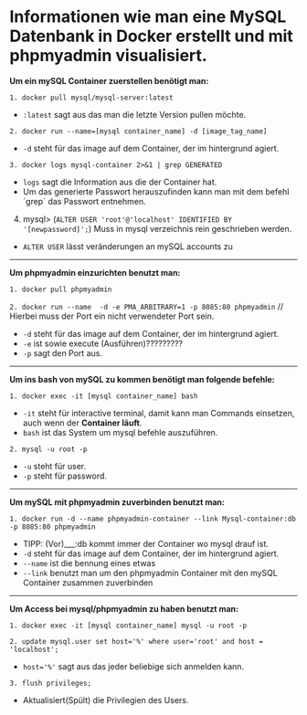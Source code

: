 # Informationen wie man eine MySQL Datenbank in Docker erstellt und mit phpmyadmin visualisiert. 

**Um ein mySQL Container zuerstellen benötigt man:**

`1. docker pull mysql/mysql-server:latest`
- `:latest` sagt aus das man die letzte Version pullen möchte.

`2. docker run --name=[mysql container_name] -d [image_tag_name]`
- `-d` steht für das image auf dem Container, der im hintergrund agiert.

`3. docker logs mysql-container 2>&1 | grep GENERATED`  
- `logs` sagt die Information aus die der Container hat.
- Um das generierte Passwort herauszufinden kann man mit dem befehl ´grep´ das Passwort entnehmen.

4. mysql> (`ALTER USER 'root'@'localhost' IDENTIFIED BY '[newpassword]';`) Muss in mysql verzeichnis rein geschrieben werden.
- `ALTER USER` lässt veränderungen an mySQL accounts zu 
_________________________________________________________________________________________________________________________________
**Um phpmyadmin einzurichten benutzt man:**

`1. docker pull phpmyadmin`

`2. docker run --name  -d -e PMA_ARBITRARY=1 -p 8085:80 phpmyadmin` // Hierbei muss der Port ein nicht verwendeter Port sein.
- `-d` steht für das image auf dem Container, der im hintergrund agiert.
- `-e` ist sowie execute (Ausführen)?????????
- `-p` sagt den Port aus.
_________________________________________________________________________________________________________________________________
**Um ins bash von mySQL zu kommen benötigt man folgende befehle:**

`1. docker exec -it [mysql container_name] bash`
- `-it` steht für interactive terminal, damit kann man Commands einsetzen, auch wenn der **Container läuft**.
- `bash` ist das System um mysql befehle auszuführen.

`2. mysql -u root -p`
- `-u` steht für user.
- `-p` steht für password.
_________________________________________________________________________________________________________________________________
**Um mySQL mit phpmyadmin zuverbinden benutzt man:**

`1. docker run -d --name phpmyadmin-container --link Mysql-container:db -p 8085:80 phpmyadmin`
- TIPP: (Vor)___:db kommt immer der Container wo mysql drauf ist.
- `-d` steht für das image auf dem Container, der im hintergrund agiert.
- `--name` ist die bennung eines etwas
- `--link` benutzt man um den phpmyadmin Container mit den mySQL Container zusammen zuverbinden

_________________________________________________________________________________________________________________________________
**Um Access bei mysql/phpmyadmin zu haben benutzt man:**

`1. docker exec -it [mysql container_name] mysql -u root -p`

`2. update mysql.user set host='%' where user='root' and host = 'localhost';`
- `host='%'` sagt aus das jeder beliebige sich anmelden kann.

`3. flush privileges;`
- Aktualisiert(Spült) die Privilegien des Users.
